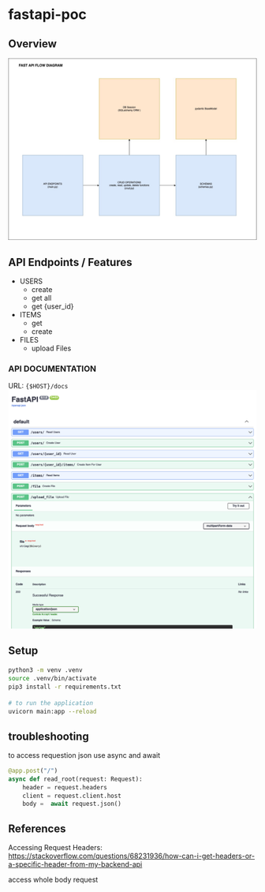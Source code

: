 # fastapi-poc

## Overview

![fastapi-0]


## API Endpoints / Features

- USERS
  - create
  - get all
  - get {user_id}
- ITEMS
  - get
  - create
- FILES
  - upload Files

### API DOCUMENTATION

URL: `{$HOST}/docs`
![fastapi-1-docs]



## Setup 
```bash
python3 -m venv .venv
source .venv/bin/activate
pip3 install -r requirements.txt 

# to run the application 
uvicorn main:app --reload
```


## troubleshooting

to access requestion json use async and await 

```python
@app.post("/")
async def read_root(request: Request):
    header = request.headers
    client = request.client.host
    body =  await request.json()
```


## References

Accessing Request Headers:
https://stackoverflow.com/questions/68231936/how-can-i-get-headers-or-a-specific-header-from-my-backend-api

access whole body request




<!-- LINKS -->
[fastapi-0]: ./uploads/fastapi-flow.jpeg
[fastapi-1-docs]: ./uploads/fastapi-docs.png
